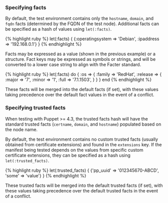 ### Specifying facts

By default, the test environment contains only the `hostname`, `domain`, and
`fqdn` facts (determined by the FQDN of the test node). Additional facts can be
specified as a hash of values using `let(:facts)`.

{% highlight ruby %}
let(:facts) { {:operatingsystem => 'Debian', :ipaddress => '192.168.0.1'} }
{% endhighlight %}

Facts may be expressed as a value (shown in the previous example) or
a structure. Fact keys may be expressed as symbols or strings, and will be
converted to a lower case string to align with the Facter standard.

{% highlight ruby %}
let(:facts) do
  {
    :os => {
      :family  => 'RedHat',
      :release => {
        :major => '7',
        :minor => '1',
        :full  => '7.1.1503',
      }
    }
  }
end
{% endhighlight %}

These facts will be merged into the default facts (if set), with these values
taking precedence over the default fact values in the event of a conflict.

### Specifying trusted facts

When testing with Puppet >= 4.3, the trusted facts hash will have the standard
trusted facts (`certname`, `domain`, and `hostname`) populated based on the
node name.

By default, the test environment contains no custom trusted facts (usually
obtained from certificate extensions) and found in the `extensions` key. If the
manifest being tested depends on the values from specific custom certificate
extensions, they can be specified as a hash using `let(:trusted_facts)`.

{% highlight ruby %}
let(:trusted_facts) { {'pp_uuid' => '012345670-ABCD', 'some' => 'value'} }
{% endhighlight %}

These trusted facts will be merged into the default trusted facts (if set),
with these values taking precedence over the default trusted facts in the event
of a conflict.
